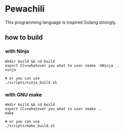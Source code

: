 # Pewachili

This programming language is inspired Golang strongly.

## how to build

### with Ninja

```
mkdir build && cd build
export CC=<whatever you what to use> cmake -GNinja ..
ninja

# or you can use
./scripts/ninja_build.sh
```

### with GNU make

```
mkdir build && cd build
export CC=<whatever you what to use> cmake ..
make

# or you can use
./scripts/make_build.sh
```
